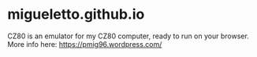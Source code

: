 # migueletto.github.io
CZ80 is an emulator for my CZ80 computer, ready to run on your browser.
More info here: https://pmig96.wordpress.com/
